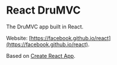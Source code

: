 # React DruMVC

The DruMVC app built in React.

Website: [https://facebook.github.io/react](https://facebook.github.io/react).

Based on [Create React App](https://github.com/facebookincubator/create-react-app).